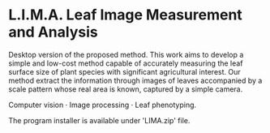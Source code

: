 # L.I.M.A. Leaf Image Measurement and Analysis

Desktop version of the proposed method. This work aims to develop a simple and low-cost method capable of accurately measuring the leaf surface size of plant species with significant agricultural interest. Our method extract the information through images of leaves accompanied by a scale pattern whose real area is known, captured by a simple camera.

Computer vision · Image processing · Leaf phenotyping.

The program installer is available under 'LIMA.zip' file.
